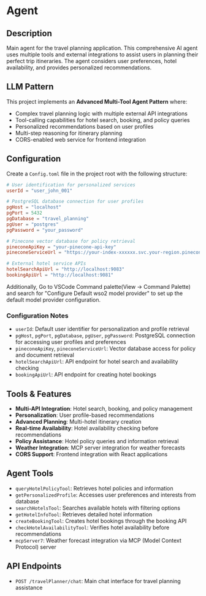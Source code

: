 # Agent

## Description
Main agent for the travel planning application. This comprehensive AI agent uses multiple tools and external integrations to assist users in planning their perfect trip itineraries. The agent considers user preferences, hotel availability, and provides personalized recommendations.

## LLM Pattern
This project implements an **Advanced Multi-Tool Agent Pattern** where:
- Complex travel planning logic with multiple external API integrations
- Tool-calling capabilities for hotel search, booking, and policy queries
- Personalized recommendations based on user profiles
- Multi-step reasoning for itinerary planning
- CORS-enabled web service for frontend integration

## Configuration

Create a `Config.toml` file in the project root with the following structure:

```toml
# User identification for personalized services
userId = "user_john_001"

# PostgreSQL database connection for user profiles
pgHost = "localhost"
pgPort = 5432
pgDatabase = "travel_planning"
pgUser = "postgres"
pgPassword = "your_password"

# Pinecone vector database for policy retrieval
pineconeApiKey = "your-pinecone-api-key"
pineconeServiceUrl = "https://your-index-xxxxxx.svc.your-region.pinecone.io"

# External hotel service APIs
hotelSearchApiUrl = "http://localhost:9083"
bookingApiUrl = "http://localhost:9081"
```

Additionally, Go to VSCode Command palette(View -> Command Palette) and search for "Configure Default wso2 model provider" to set up the default model provider configuration.

### Configuration Notes
- `userId`: Default user identifier for personalization and profile retrieval
- `pgHost`, `pgPort`, `pgDatabase`, `pgUser`, `pgPassword`: PostgreSQL connection for accessing user profiles and preferences
- `pineconeApiKey`, `pineconeServiceUrl`: Vector database access for policy and document retrieval
- `hotelSearchApiUrl`: API endpoint for hotel search and availability checking
- `bookingApiUrl`: API endpoint for creating hotel bookings

## Tools & Features
- **Multi-API Integration**: Hotel search, booking, and policy management
- **Personalization**: User profile-based recommendations
- **Advanced Planning**: Multi-hotel itinerary creation
- **Real-time Availability**: Hotel availability checking before recommendations
- **Policy Assistance**: Hotel policy queries and information retrieval
- **Weather Integration**: MCP server integration for weather forecasts
- **CORS Support**: Frontend integration with React applications

## Agent Tools
- `queryHotelPolicyTool`: Retrieves hotel policies and information
- `getPersonalizedProfile`: Accesses user preferences and interests from database
- `searchHotelsTool`: Searches available hotels with filtering options
- `getHotelInfoTool`: Retrieves detailed hotel information
- `createBookingTool`: Creates hotel bookings through the booking API
- `checkHotelAvailabilityTool`: Verifies hotel availability before recommendations
- `mcpServer7`: Weather forecast integration via MCP (Model Context Protocol) server

## API Endpoints
- `POST /travelPlanner/chat`: Main chat interface for travel planning assistance
